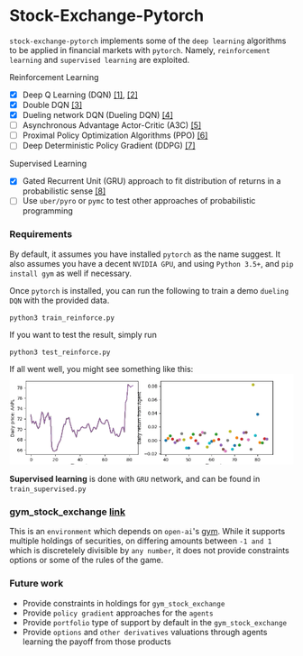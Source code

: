 # Stock-Exchange-Pytorch
`stock-exchange-pytorch` implements some of the `deep learning` algorithms
to be applied in financial markets with `pytorch`.
Namely, `reinforcement learning` and  `supervised learning`
are exploited.

Reinforcement Learning
- [x] Deep Q Learning (DQN) [[1]](http://arxiv.org/abs/1312.5602), [[2]](https://www.nature.com/articles/nature14236)
- [x] Double DQN [[3]](http://arxiv.org/abs/1509.06461)
- [x] Dueling network DQN (Dueling DQN) [[4]](https://arxiv.org/abs/1511.06581)
- [ ] Asynchronous Advantage Actor-Critic (A3C) [[5]](http://arxiv.org/abs/1602.01783)
- [ ] Proximal Policy Optimization Algorithms (PPO) [[6]](https://arxiv.org/abs/1707.06347)
- [ ] Deep Deterministic Policy Gradient (DDPG) [[7]](http://arxiv.org/abs/1509.02971)

Supervised Learning
- [x] Gated Recurrent Unit (GRU) approach to fit distribution of returns in 
 a probabilistic sense [[8]](https://arxiv.org/abs/1406.1078)
- [ ] Use `uber/pyro` or `pymc` to test other approaches of probabilistic programming

### Requirements
By default, it assumes you have installed `pytorch` as the name suggest. 
It also assumes you have a decent `NVIDIA GPU`, and using `Python 3.5+`, and `pip install gym`
as well if necessary.

Once `pytorch` is installed, you can run the following to train a demo `dueling DQN` with the 
provided data.
```buildoutcfg
python3 train_reinforce.py
```

If you want to test the result, simply run
```buildoutcfg
python3 test_reinforce.py
```
If all went well, you might see something like this:
![screen shot](img/dueling_dqn.gif)


**Supervised learning** is done with `GRU` network, and can be found in 
`train_supervised.py`

### gym_stock_exchange [link](https://github.com/wbaik/gym-stock-exchange)
This is an `environment` which depends on `open-ai`'s [gym](https://github.com/openai/gym).
While it supports multiple holdings of securities, on differing amounts between `-1 and 1` which is 
discretelely divisible by `any number`, it does not provide constraints options or some of the 
rules of the game.


### Future work
* Provide constraints in holdings for `gym_stock_exchange`
* Provide `policy gradient` approaches for the `agents` 
* Provide `portfolio` type of support by default in the `gym_stock_exchange`
* Provide `options` and `other derivatives` valuations through agents learning the payoff from those products

